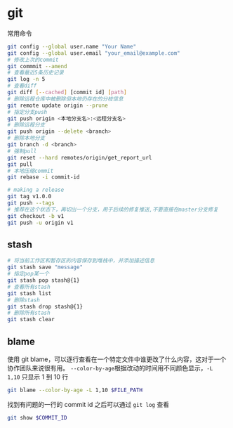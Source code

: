 # git

常用命令

```bash
git config --global user.name "Your Name"
git config --global user.email "your_email@example.com"
# 修改上次的commit
git commmit --amend
# 查看最近5条历史记录
git log -n 5
# 查看diff
git diff [--cached] [commit id] [path]
# 删除远程仓库中被删除但本地仍存在的分枝信息
git remote update origin --prune
# 指定分支push
git push origin <本地分支名>:<远程分支名>
# 删除远程分支
git push origin --delete <branch>
# 删除本地分支
git branch -d <branch>
# 强制pull
git reset --hard remotes/origin/get_report_url
git pull
# 本地压缩commit
git rebase -i commit-id

# making a release
git tag v1.0.0
git push --tags
# 推荐在这个状态下，再切出一个分支，用于后续的修复推送,不要直接在master分支修复
git checkout -b v1
git push -u origin v1
```

## stash

```bash
# 将当前工作区和暂存区的内容保存到堆栈中，并添加描述信息
git stash save "message"
# 指定pop某一个
git stash pop stash@{1}
# 查看所有stash
git stash list
# 删除stash
git stash drop stash@{1}
# 删除所有stash
git stash clear
```

## blame

使用 git blame，可以逐行查看在一个特定文件中谁更改了什么内容，这对于一个协作团队来说很有用。
`--color-by-age`根据改动的时间用不同颜色显示，`-L 1,10` 只显示 1 到 10 行

```bash
git blame --color-by-age -L 1,10 $FILE_PATH
```

找到有问题的一行的 commit id 之后可以通过 `git log` 查看

```bash
git show $COMMIT_ID
```

